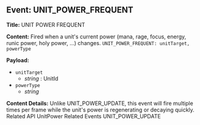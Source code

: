 ## Event: UNIT_POWER_FREQUENT

**Title:** UNIT POWER FREQUENT

**Content:**
Fired when a unit's current power (mana, rage, focus, energy, runic power, holy power, ...) changes.
`UNIT_POWER_FREQUENT: unitTarget, powerType`

**Payload:**
- `unitTarget`
  - *string* : UnitId
- `powerType`
  - *string*

**Content Details:**
Unlike UNIT_POWER_UPDATE, this event will fire multiple times per frame while the unit's power is regenerating or decaying quickly.
Related API
UnitPower
Related Events
UNIT_POWER_UPDATE